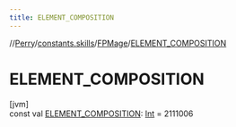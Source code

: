 ```yaml
---
title: ELEMENT_COMPOSITION
---
```

//[Perry](../../../index.html)/[constants.skills](../index.html)/[FPMage](index.html)/[ELEMENT_COMPOSITION](-e-l-e-m-e-n-t_-c-o-m-p-o-s-i-t-i-o-n.html)



# ELEMENT_COMPOSITION



[jvm]\
const val [ELEMENT_COMPOSITION](-e-l-e-m-e-n-t_-c-o-m-p-o-s-i-t-i-o-n.html): [Int](https://kotlinlang.org/api/latest/jvm/stdlib/kotlin/-int/index.html) = 2111006




